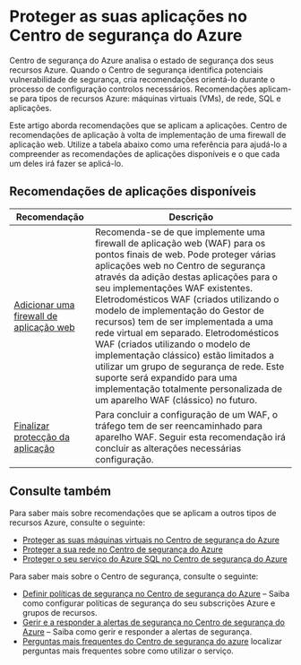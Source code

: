 <properties
   pageTitle="Proteger as suas aplicações no Centro de segurança do Azure | Microsoft Azure"
   description="Este endereços de documento recomendações no Centro de segurança do Azure que o ajudam a protegem as suas aplicações Azure e manter-se em conformidade com as políticas de segurança."
   services="security-center"
   documentationCenter="na"
   authors="TerryLanfear"
   manager="MBaldwin"
   editor=""/>

<tags
   ms.service="security-center"
   ms.devlang="na"
   ms.topic="article"
   ms.tgt_pltfrm="na"
   ms.workload="na"
   ms.date="08/04/2016"
   ms.author="terrylan"/>

# <a name="protecting-your-applications-in-azure-security-center"></a>Proteger as suas aplicações no Centro de segurança do Azure

Centro de segurança do Azure analisa o estado de segurança dos seus recursos Azure. Quando o Centro de segurança identifica potenciais vulnerabilidade de segurança, cria recomendações orientá-lo durante o processo de configuração controlos necessários.  Recomendações aplicam-se para tipos de recursos Azure: máquinas virtuais (VMs), de rede, SQL e aplicações.

Este artigo aborda recomendações que se aplicam a aplicações.  Centro de recomendações de aplicação à volta de implementação de uma firewall de aplicação web.  Utilize a tabela abaixo como uma referência para ajudá-lo a compreender as recomendações de aplicações disponíveis e o que cada um deles irá fazer se aplicá-lo.

## <a name="available-application-recommendations"></a>Recomendações de aplicações disponíveis

|Recomendação|Descrição|
|-----|-----|
|[Adicionar uma firewall de aplicação web](security-center-add-web-application-firewall.md)|Recomenda-se de que implemente uma firewall de aplicação web (WAF) para os pontos finais de web. Pode proteger várias aplicações web no Centro de segurança através da adição destas aplicações para o seu implementações WAF existentes. Eletrodomésticos WAF (criados utilizando o modelo de implementação do Gestor de recursos) tem de ser implementada a uma rede virtual em separado. Eletrodomésticos WAF (criados utilizando o modelo de implementação clássico) estão limitados a utilizar um grupo de segurança de rede. Este suporte será expandido para uma implementação totalmente personalizada de um aparelho WAF (clássico) no futuro.|
|[Finalizar protecção da aplicação](security-center-add-web-application-firewall.md#finalize-application-protection)|Para concluir a configuração de um WAF, o tráfego tem de ser reencaminhado para aparelho WAF. Seguir esta recomendação irá concluir as alterações necessárias configuração.|

## <a name="see-also"></a>Consulte também

Para saber mais sobre recomendações que se aplicam a outros tipos de recursos Azure, consulte o seguinte:

- [Proteger as suas máquinas virtuais no Centro de segurança do Azure](security-center-virtual-machine-recommendations.md)
- [Proteger a sua rede no Centro de segurança do Azure](security-center-network-recommendations.md)
- [Proteger o seu serviço do Azure SQL no Centro de segurança do Azure](security-center-sql-service-recommendations.md)

Para saber mais sobre o Centro de segurança, consulte o seguinte:

- [Definir políticas de segurança no Centro de segurança do Azure](security-center-policies.md) – Saiba como configurar políticas de segurança do seu subscrições Azure e grupos de recursos.
- [Gerir e a responder a alertas de segurança no Centro de segurança do Azure](security-center-managing-and-responding-alerts.md) – Saiba como gerir e responder a alertas de segurança.
- [Perguntas mais frequentes do Centro de segurança do azure](security-center-faq.md) localizar perguntas mais frequentes sobre como utilizar o serviço.
